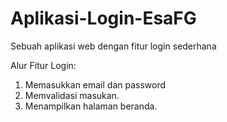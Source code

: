 # Aplikasi-Login-EsaFG
Sebuah aplikasi web dengan fitur login sederhana

Alur Fitur Login:
1. Memasukkan email dan password
2. Memvalidasi masukan.
3. Menampilkan halaman beranda.

